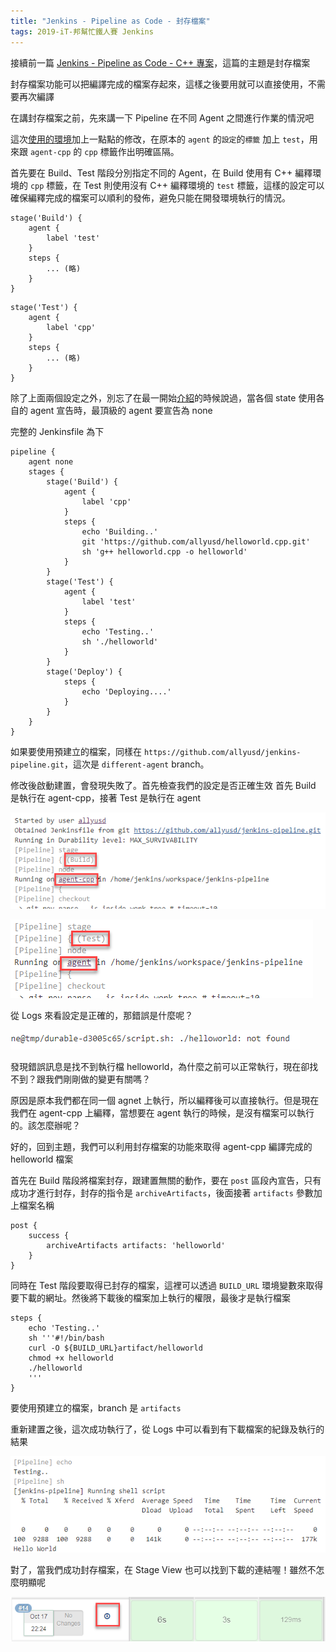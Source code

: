 ```yaml
---
title: "Jenkins - Pipeline as Code - 封存檔案"
tags: 2019-iT-邦幫忙鐵人賽 Jenkins
---
```


接續前一篇 [Jenkins - Pipeline as Code - C++ 專案](https://twblog.hongjianching.com/2018/10/16/jenkins-pipeline-as-code-cpp-project/)，這篇的主題是封存檔案

封存檔案功能可以把編譯完成的檔案存起來，這樣之後要用就可以直接使用，不需要再次編譯

在講封存檔案之前，先來講一下 Pipeline 在不同 Agent 之間進行作業的情況吧

這次[使用的環境](https://twblog.hongjianching.com/2018/10/13/create-cpp-compiler-with-jenkins-agent-docker-image-part-2/)加上一點點的修改，在原本的 `agent` 的`設定`的`標籤` 加上 `test`，用來跟 `agent-cpp` 的 `cpp` 標籤作出明確區隔。

首先要在 Build、Test 階段分別指定不同的 Agent，在 Build 使用有 C++ 編釋環境的 `cpp` 標籤，在 Test 則使用沒有 C++ 編釋環境的 `test` 標籤，這樣的設定可以確保編釋完成的檔案可以順利的發佈，避免只能在開發環境執行的情況。

```    
stage('Build') {
    agent {
        label 'test'
    }
    steps {
        ... (略)
    }
}
```

```    
stage('Test') {
    agent {
        label 'cpp'
    }
    steps {
        ... (略)
    }
}
```

除了上面兩個設定之外，別忘了在最一開始[介紹](https://twblog.hongjianching.com/2018/10/14/jenkins-pipeline-as-code-introduction/)的時候說過，當各個 state 使用各自的 agent 宣告時，最頂級的 agent 要宣告為 none

完整的 Jenkinsfile 為下
```
pipeline {
    agent none
    stages {
        stage('Build') {
            agent {
                label 'cpp'
            }
            steps {
                echo 'Building..'
                git 'https://github.com/allyusd/helloworld.cpp.git'
                sh 'g++ helloworld.cpp -o helloworld'
            }
        }
        stage('Test') {
            agent {
                label 'test'
            }
            steps {
                echo 'Testing..'
                sh './helloworld'
            }
        }
        stage('Deploy') {
            steps {
                echo 'Deploying....'
            }
        }
    }
}
```

如果要使用預建立的檔案，同樣在 `https://github.com/allyusd/jenkins-pipeline.git`，這次是 `different-agent` branch。

修改後啟動建置，會發現失敗了。首先檢查我們的設定是否正確生效
首先 Build 是執行在 agent-cpp，接著 Test 是執行在 agent

![](/assets/images/2018-10-17-jenkins-pipeline-as-code-artifacts/2018-10-17_22-04-06.png)

![](/assets/images/2018-10-17-jenkins-pipeline-as-code-artifacts/2018-10-17_22-05-31.png)

從 Logs 來看設定是正確的，那錯誤是什麼呢？

![](/assets/images/2018-10-17-jenkins-pipeline-as-code-artifacts/2018-10-17_22-07-15.png)

發現錯誤訊息是找不到執行檔 helloworld，為什麼之前可以正常執行，現在卻找不到？跟我們剛剛做的變更有關嗎？

原因是原本我們都在同一個 agnet 上執行，所以編釋後可以直接執行。但是現在我們在 agent-cpp 上編釋，當想要在 agent 執行的時候，是沒有檔案可以執行的。該怎麼辦呢？

好的，回到主題，我們可以利用封存檔案的功能來取得 agent-cpp 編譯完成的 helloworld 檔案

首先在 Build 階段將檔案封存，跟建置無關的動作，要在 `post` 區段內宣告，只有成功才進行封存，封存的指令是 `archiveArtifacts`，後面接著 `artifacts` 參數加上檔案名稱

```
post {
    success {
        archiveArtifacts artifacts: 'helloworld'
    }
}
```
同時在 Test 階段要取得已封存的檔案，這裡可以透過 `BUILD_URL` 環境變數來取得要下載的網址。然後將下載後的檔案加上執行的權限，最後才是執行檔案

```
steps {
    echo 'Testing..'
    sh '''#!/bin/bash
    curl -O ${BUILD_URL}artifact/helloworld
    chmod +x helloworld
    ./helloworld
    '''
}
```

要使用預建立的檔案，branch 是 `artifacts`

重新建置之後，這次成功執行了，從 Logs 中可以看到有下載檔案的紀錄及執行的結果

![](/assets/images/2018-10-17-jenkins-pipeline-as-code-artifacts/2018-10-17_22-30-20.png)

對了，當我們成功封存檔案，在 Stage View 也可以找到下載的連結喔！雖然不怎麼明顯呢

![](/assets/images/2018-10-17-jenkins-pipeline-as-code-artifacts/2018-10-17_22-31-31.png)
